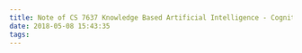 ```yaml
---
title: Note of CS 7637 Knowledge Based Artificial Intelligence - Cognitive System
date: 2018-05-08 15:43:35
tags:
---
```

